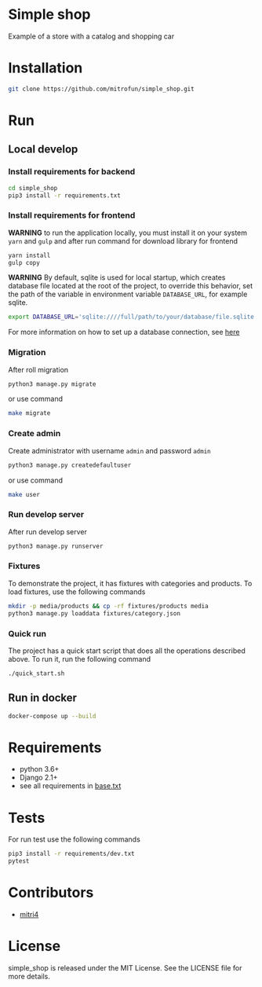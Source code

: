 Simple shop
=====
Example of a store with a catalog and shopping car

Installation
====
```bash
git clone https://github.com/mitrofun/simple_shop.git
```

Run
====

Local develop
---

### Install requirements for backend
```bash
cd simple_shop
pip3 install -r requirements.txt
```
### Install requirements for frontend
**WARNING** to run the application locally, you must install it on 
your system `yarn` and `gulp` and after run command for download
 library for frontend
```bash
yarn install
gulp copy
```
**WARNING** By default, sqlite is used for local startup, which creates 
database file located at the root of the project,
to override this behavior, set the path of the variable in 
environment variable `DATABASE_URL`, for example sqlite. 
```bash
export DATABASE_URL='sqlite:////full/path/to/your/database/file.sqlite'
```
For more information on how to set up a database connection, 
see [here](https://github.com/kennethreitz/dj-database-url#url-schema)

### Migration
After roll migration
```bash
python3 manage.py migrate
```
or use command
```bash
make migrate
```
### Create admin
Create administrator with username `admin` and password `admin` 
```bash
python3 manage.py createdefaultuser
```
or use command
```bash
make user
```
### Run develop server
After run develop server
```bash
python3 manage.py runserver
```
### Fixtures
To demonstrate the project, it has fixtures with categories and products.
To load fixtures, use the following commands
```bash
mkdir -p media/products && cp -rf fixtures/products media
python3 manage.py loaddata fixtures/category.json
```

### Quick run
The project has a quick start script that does all the operations described above.
To run it, run the following command
```bash
./quick_start.sh
```

Run in docker
----
```bash
docker-compose up --build
```

Requirements
=====
- python 3.6+
- Django 2.1+
- see all requirements in [base.txt](https://github.com/mitrofun/simple_shop/blob/master/requirements/base.txt)


Tests
====
For run test use the following commands
```bash
pip3 install -r requirements/dev.txt
pytest
```

Contributors
====
- [mitri4](https://github.com/mitrofun)

License
=====
simple_shop is released under the MIT License. See the LICENSE file for more details.
